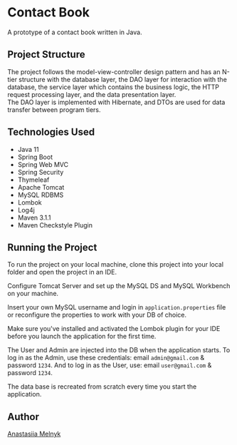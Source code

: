 # Contact Book

A prototype of a contact book written in Java. 

## Project Structure
The project follows the model-view-controller design pattern and has an N-tier structure with the database layer, the DAO layer for interaction with the database, the service layer which contains the business logic, the HTTP request processing layer, and the data presentation layer.  
The DAO layer is implemented with Hibernate, and DTOs are used for data transfer between program tiers.    

## Technologies Used

 - Java 11
 - Spring Boot
 - Spring Web MVC
 - Spring Security
 - Thymeleaf
 - Apache Tomcat
 - MySQL RDBMS
 - Lombok
 - Log4j
 - Maven 3.1.1
 - Maven Checkstyle Plugin

## Running the Project

To run the project on your local machine, clone this project into your local folder and open the project in an IDE. 

Configure Tomcat Server and set up the MySQL DS and MySQL Workbench on your machine. 

Insert your own MySQL username and login in `application.properties` file or reconfigure the properties to work with your DB of choice.

Make sure you've installed and activated the Lombok plugin for your IDE before you launch the application for the first time.

The User and Admin are injected into the DB when the application starts. 
To log in as the Admin, use these credentials: email `admin@gmail.com` & password `1234`.
And to log in as the User, use: email `user@gmail.com` & password `1234`.

The data base is recreated from scratch every time you start the application.

## Author

[Anastasiia Melnyk](https://github.com/AnaLanda)
